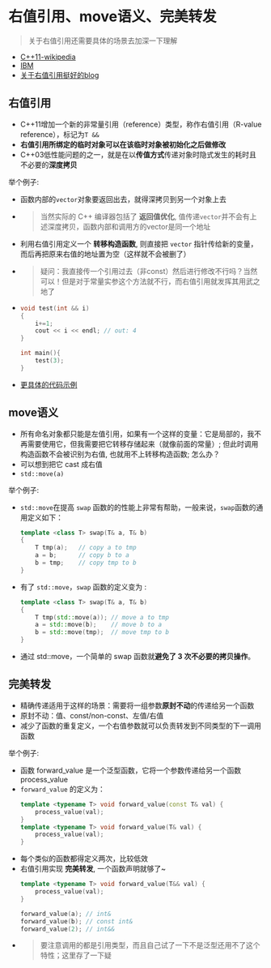 # 右值引用、move语义、完美转发

> 关于右值引用还需要具体的场景去加深一下理解

- [C++11-wikipedia](https://zh.wikipedia.org/wiki/C%2B%2B11)
- [IBM](https://www.ibm.com/developerworks/cn/aix/library/1307_lisl_c11/index.html)
- [关于右值引用挺好的blog](https://www.cnblogs.com/qicosmos/p/4283455.html)

## 右值引用

- C++11增加一个新的非常量引用（reference）类型，称作右值引用（R-value reference），标记为`T &&`
- **右值引用所绑定的临时对象可以在该临时对象被初始化之后做修改**
- C++03低性能问题的之一，就是在以**传值方式**传递对象时隐式发生的耗时且不必要的**深度拷贝**

举个例子:

- 函数内部的`vector`对象要返回出去，就得深拷贝到另一个对象上去
- > 当然实际的 C++ 编译器包括了 **返回值优化**, 值传递`vector`并不会有上述深度拷贝，函数内部和调用方的vector是同一个地址
- 利用右值引用定义一个 **转移构造函数**, 则直接把 `vector` 指针传给新的变量，而后再把原来右值的地址置为空（这样就不会被删了）
- > 疑问：我直接传一个引用过去（非const）然后进行修改不行吗？当然可以！但是对于常量实参这个方法就不行，而右值引用就发挥其用武之地了
-   ```cpp
    void test(int && i)
    {
        i+=1;
        cout << i << endl; // out: 4
    }

    int main(){
        test(3);
    }
    ```
- [更具体的代码示例](codes/rvalref.cpp)

## move语义

- 所有命名对象都只能是左值引用，如果有一个这样的变量：它是局部的，我不再需要使用它，但我需要把它转移存储起来（就像前面的常量）; 但此时调用构造函数不会被识别为右值, 也就用不上转移构造函数; 怎么办？
- 可以想到把它 cast 成右值
- `std::move(a)`

举个例子:

- `std::move`在提高 `swap` 函数的的性能上非常有帮助，一般来说，`swap`函数的通用定义如下：
    ```cpp
    template <class T> swap(T& a, T& b) 
    { 
        T tmp(a);   // copy a to tmp 
        a = b;      // copy b to a 
        b = tmp;    // copy tmp to b 
    }
    ```
- 有了 `std::move`，`swap` 函数的定义变为 :
    ```cpp
    template <class T> swap(T& a, T& b)
    {
        T tmp(std::move(a)); // move a to tmp
        a = std::move(b);    // move b to a
        b = std::move(tmp);  // move tmp to b
    }
    ```
- 通过 std::move，一个简单的 swap 函数就**避免了 3 次不必要的拷贝操作**。

## 完美转发

- 精确传递适用于这样的场景：需要将一组参数**原封不动**的传递给另一个函数
- 原封不动：值、const/non-const、左值/右值
- 减少了函数的重复定义，一个右值参数就可以负责转发到不同类型的下一调用函数

举个例子:
- 函数 forward_value 是一个泛型函数，它将一个参数传递给另一个函数 process_value
- `forward_value` 的定义为：
    ```cpp
    template <typename T> void forward_value(const T& val) { 
        process_value(val); 
    } 
    template <typename T> void forward_value(T& val) { 
        process_value(val); 
    }
    ```
- 每个类似的函数都得定义两次，比较低效
- 右值引用实现 **完美转发**, 一个函数声明就够了~
    ```cpp
    template <typename T> void forward_value(T&& val) { 
        process_value(val); 
    }

    forward_value(a); // int& 
    forward_value(b); // const int& 
    forward_value(2); // int&&
    ```
- > 要注意调用的都是引用类型，而且自己试了一下不是泛型还用不了这个特性；这里存了一下疑